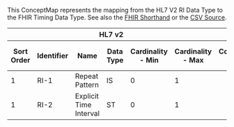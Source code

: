 
This ConceptMap represents the mapping from the HL7 V2 RI Data Type to the FHIR Timing Data Type. See also the <a href='https://github.com/HL7/v2-to-fhir/blob/master/tank/Datatype RI to Timing.fsh'>FHIR Shorthand</a> or the <a href='https://github.com/HL7/v2-to-fhir/blob/master/mappings/datatypes/HL7 Data Type - FHIR R4_ RI[Timing] - Sheet1.csv'>CSV Source</a>.
<table class='grid'><thead>
<tr><th colspan='6'>HL7 v2</th><th colspan='3'>Condition (IF True, args)</th><th colspan='7'>HL7 FHIR</th><th rowspan='2'>Comments</th></tr>
<tr><th title='Rows are listed in sequence of how they appear in the v2 standard. The first column, Sort Order, provides a sort order that can re-create the original v2 standard sequence in case one opts to re-sort/filter the rows.'>Sort Order</th><th title='Contains the formal Data Type Name and Component Sequence according to the base standard using &quot;.&quot; as the delimiter.'>Identifier</th><th title='The formal name of the field in the most current published version.'>Name</th><th title='The data type of the field in the most current published version if not deprecated, otherwise the data type at the time it was deprecated and removed.'>Data Type</th><th title='The V2 min cardinality expressed numerically.'>Cardinality - Min</th><th title='The V2 max cardinality expressed numerically.' style='border-right: 2px'>Cardinality - Max</th><th title='Condition in an easy to read syntax (Computable ANTLR)'>Computable ANTLR</th><th title='Condition in FHIRPath Notation'>Computable FHIRPath</th><th title='Condition expressed in narrative form' style='border-right: 2px'>Narrative</th><th title='An existing FHIR attribute in the target FHIR version.'>FHIR Attribute</th><th title='The FHIR attribute&apos;s data type in the target FHIR version.'>Proposed Extension</th><th title='The proposed FHIR Extension.'>Data Type</th><th title='The FHIR min cardinality expressed numerically.'>Cardinality - Min</th><th title='The FHIR max cardinality expressed numerically.' style='border-right: 2px'>Cardinality - Max</th><th title='The URL to the Data Type Map that is to be used for the attribute in this segment.'>Data Type Mapping</th><th title='The fixed or computed value to assign.'>Assignment</th><th title='Mapping for terminology tables.'>Vocabulary</th></tr></thead>
<tbody>
<tr><td>1</td><td>RI-1</td><td>Repeat Pattern</td><td>IS</td><td>0</td><td style='border-right: 2px'>1</td><td></td><td></td><td style='border-right: 2px'></td><td><a href='https://hl7.org/fhir/R4/datatypes-definitions.html#Timing.Timing.code'>Timing.code</a></td><td></td><td><a href='https://hl7.org/fhir/R4/datatypes-definitions.html#Timing.Timing.CodeableConcept'>Timing.CodeableConcept</a></td><td>0</td><td>1</td><td></td><td>RepeatPattern</td><td></td><td></td></tr>
<tr><td>1</td><td>RI-2</td><td>Explicit Time Interval</td><td>ST</td><td>0</td><td style='border-right: 2px'>1</td><td></td><td></td><td style='border-right: 2px'></td><td><a href='https://hl7.org/fhir/R4/datatypes-definitions.html#Timing.Timing.repeat.timeOfDay'>Timing.repeat.timeOfDay</a></td><td></td><td><a href='https://hl7.org/fhir/R4/datatypes-definitions.html#Timing.Timing.time'>Timing.time</a></td><td>0</td><td>-1</td><td></td><td></td><td></td><td></td></tr>
</tbody></table>
